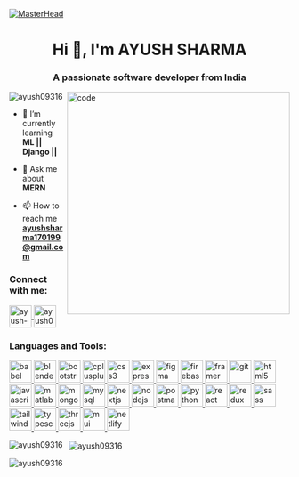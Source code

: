 [![MasterHead](https://developers.giphy.com/branch/master/static/api-512d36c09662682717108a38bbb5c57d.gif)](https://ayush-portfolio-09.vercel.app/)
<h1 align="center">Hi 👋, I'm AYUSH SHARMA</h1>
<h3 align="center">A passionate software developer from India</h3>

<img alt="code" width="400" align="right"  src="https://media.tenor.com/-SV9TjUGabMAAAAC/hacker-python.gif"/>

<p align="left"> <img src="https://komarev.com/ghpvc/?username=ayush09316&label=Profile%20views&color=0e75b6&style=flat" alt="ayush09316" /> </p>

- 🌱 I’m currently learning **ML  || Django ||**

- 💬 Ask me about **MERN**

- 📫 How to reach me **ayushsharma170199@gmail.com**

<h3 align="left">Connect with me:</h3>
<p align="left">
<a href="https://linkedin.com/in/ayush-sharma-354a92237" target="blank">
  <img align="center" src="https://cdn1.iconfinder.com/data/icons/logotypes/32/circle-linkedin-512.png" alt="ayush-sharma-354a92237" height="40" width="40" />
 </a>
<a href="https://www.leetcode.com/ayush09316/" target="blank">
  <img align="center" src="https://encrypted-tbn0.gstatic.com/images?q=tbn:ANd9GcRfeuLmq5el-L3gxDaTZ9H54uoKVP6jRjlfbEelCg8xJA&ec=48600113" alt="ayush09316/" height="40" width="40" />
 </a>
</p>

<h3 align="left">Languages and Tools:</h3>
<p align="left"> 
  <a href="https://babeljs.io/" target="_blank" rel="noreferrer"> 
    <img src="https://upload.wikimedia.org/wikipedia/commons/thumb/0/02/Babel_Logo.svg/1200px-Babel_Logo.svg.png" alt="babel" width="40" height="40"/> 
  </a> 
  <a href="https://www.blender.org/" target="_blank" rel="noreferrer"> 
    <img src="https://download.blender.org/branding/community/blender_community_badge_white.svg" alt="blender" width="40" height="40"/> 
  </a> 
  <a href="https://getbootstrap.com" target="_blank" rel="noreferrer"> 
    <img src="https://cutewallpaper.org/24/bootstrap-logo-png/bootstrap-featured-image-bootstrap-3-logo-png-image-with-transparent-background-toppng.png" alt="bootstrap" width="40" height="40"/> 
  </a> 
  <a href="https://www.w3schools.com/cpp/" target="_blank" rel="noreferrer"> 
    <img src="https://i.redd.it/31b2ii8hchi31.jpg" alt="cplusplus" width="40" height="40"/> 
  </a> 
  <a href="https://www.w3schools.com/css/" target="_blank" rel="noreferrer"> 
    <img src="https://cdn.pixabay.com/photo/2017/08/05/11/16/logo-2582747_1280.png" alt="css3" width="40" height="40"/> 
  </a> 
  <a href="https://expressjs.com" target="_blank" rel="noreferrer"> 
    <img src="https://ajeetchaulagain.com/static/7cb4af597964b0911fe71cb2f8148d64/87351/express-js.png" alt="express" width="40" height="40"/> 
  </a> 
  <a href="https://www.figma.com/" target="_blank" rel="noreferrer"> 
    <img src="https://www.vectorlogo.zone/logos/figma/figma-icon.svg" alt="figma" width="40" height="40"/> 
  </a>
  <a href="https://firebase.google.com/" target="_blank" rel="noreferrer"> 
    <img src="https://www.vectorlogo.zone/logos/firebase/firebase-icon.svg" alt="firebase" width="40" height="40"/> 
  </a> 
  <a href="https://www.framer.com/" target="_blank" rel="noreferrer"> 
    <img src="https://www.vectorlogo.zone/logos/framer/framer-icon.svg" alt="framer" width="40" height="40"/> 
  </a> 
  <a href="https://git-scm.com/" target="_blank" rel="noreferrer"> 
    <img src="https://www.vectorlogo.zone/logos/git-scm/git-scm-icon.svg" alt="git" width="40" height="40"/> 
  </a> 
  <a href="https://www.w3.org/html/" target="_blank" rel="noreferrer"> 
    <img src="https://w7.pngwing.com/pngs/186/608/png-transparent-html5-icon-%E2%80%A2-html-social-network-icon.png" alt="html5" width="40" height="40"/> 
  </a> 
  <a href="https://developer.mozilla.org/en-US/docs/Web/JavaScript" target="_blank" rel="noreferrer"> 
    <img src="https://www.citypng.com/public/uploads/preview/js-javascript-round-logo-icon-png-11662226392lsrrajcm0y.png" alt="javascript" width="40" height="40"/> 
  </a> 
  <a href="https://www.mathworks.com/" target="_blank" rel="noreferrer"> 
    <img src="https://upload.wikimedia.org/wikipedia/commons/2/21/Matlab_Logo.png" alt="matlab" width="40" height="40"/> 
  </a> 
  <a href="https://www.mongodb.com/" target="_blank" rel="noreferrer"> 
    <img src="https://e7.pngegg.com/pngimages/241/983/png-clipart-mongodb-nosql-database-computer-icons-others-leaf-grass.png" alt="mongodb" width="40" height="40"/> 
  </a> 
  <a href="https://www.mysql.com/" target="_blank" rel="noreferrer"> 
    <img src="https://www.freepnglogos.com/uploads/logo-mysql-png/logo-mysql-mysql-logo-png-images-are-download-crazypng-21.png" alt="mysql" width="40" height="40"/> 
  </a> 
  <a href="https://nextjs.org/" target="_blank" rel="noreferrer"> 
    <img src="https://media.licdn.com/dms/image/C5622AQEaSzZNrNFgUQ/feedshare-shrink_800/0/1678383920919?e=1689811200&v=beta&t=ggxUQenJvrkdxR0dGSRMZtzYjoJ2tcHhQDlBpOxXeTA" alt="nextjs" width="40" height="40"/> 
  </a> 
  <a href="https://nodejs.org" target="_blank" rel="noreferrer"> 
    <img src="https://cdn-icons-png.flaticon.com/512/919/919825.png" alt="nodejs" width="40" height="40"/> 
  </a> 
  <a href="https://postman.com" target="_blank" rel="noreferrer"> 
    <img src="https://www.vectorlogo.zone/logos/getpostman/getpostman-icon.svg" alt="postman" width="40" height="40"/> 
  </a> 
  <a href="https://www.python.org" target="_blank" rel="noreferrer"> 
    <img src="https://freepngimg.com/download/python_logo/7-2-python-logo-free-download-png.png" alt="python" width="40" height="40"/> 
  </a> 
  <a href="https://reactjs.org/" target="_blank" rel="noreferrer"> 
    <img src="https://upload.wikimedia.org/wikipedia/commons/thumb/a/a7/React-icon.svg/2300px-React-icon.svg.png" alt="react" width="40" height="40"/> 
  </a> 
  <a href="https://redux.js.org" target="_blank" rel="noreferrer"> 
  <img src="https://img1.pnghut.com/25/10/21/H4N8PREpzt/nodejs-symbol-web-application-redux-state-management.jpg" alt="redux" width="40" height="40"/> 
  </a> 
  <a href="https://sass-lang.com" target="_blank" rel="noreferrer"> 
    <img src="https://cdn-icons-png.flaticon.com/512/5968/5968358.png" alt="sass" width="40" height="40"/> 
  </a> 
  <a href="https://tailwindcss.com/" target="_blank" rel="noreferrer"> 
    <img src="https://www.vectorlogo.zone/logos/tailwindcss/tailwindcss-icon.svg" alt="tailwind" width="40" height="40"/> 
  </a> 
  <a href="https://www.typescriptlang.org/" target="_blank" rel="noreferrer"> 
    <img src="https://static-00.iconduck.com/assets.00/file-type-typescript-official-icon-256x256-aavrgmi0.png" alt="typescript" width="40" height="40"/> 
  </a> 
  <a href="https://threejs.org/" target="_blank" rel="noreferrer"> 
    <img src="https://global.discourse-cdn.com/standard17/uploads/threejs/original/2X/e/e4f86d2200d2d35c30f7b1494e96b9595ebc2751.png" alt="threejs" width="40" height="40"/> 
  </a> 
  <a href="https://mui.com/" target="_blank" rel="noreferrer"> 
    <img src="https://encrypted-tbn0.gstatic.com/images?q=tbn:ANd9GcT-tdiZZFbgiUIC6a5zw5GFaJjCr4BTvQGSv6Y59NSEhWc7hdwCIFGLtcuZDQQW1TJXBow&usqp=CAU" alt="mui" width="40" height="40"/> 
  </a> 
  <a href="https://www.netlify.com/" target="_blank" rel="noreferrer"> 
    <img src="https://cdn.iconscout.com/icon/free/png-256/free-netlify-3628945-3030170.png" alt="netlify" width="40" height="40"/> 
  </a> 
</p>

<p>
  <img align="left" src="https://github-readme-stats.vercel.app/api/top-langs?username=ayush09316&show_icons=true&locale=en&layout=compact" alt="ayush09316" />
</p>

<p>&nbsp;
  <img align="center" src="https://github-readme-stats.vercel.app/api?username=ayush09316&show_icons=true&locale=en" alt="ayush09316" />
</p>

<p>
  <img align="center" src="https://github-readme-streak-stats.herokuapp.com/?user=ayush09316&" alt="ayush09316" />
</p>
